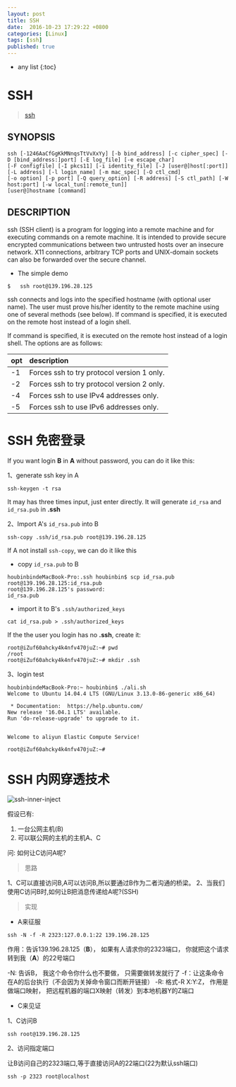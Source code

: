 ```yaml
---
layout: post
title: SSH
date:  2016-10-23 17:29:22 +0800
categories: [Linux]
tags: [ssh]
published: true
---
```


* any list
{:toc}

# SSH

> [ssh](http://man.openbsd.org/OpenBSD-current/man1/ssh.1)

## SYNOPSIS

```
ssh	[-1246AaCfGgKkMNnqsTtVvXxYy] [-b bind_address] [-c cipher_spec] [-D [bind_address:]port] [-E log_file] [-e escape_char] 
[-F configfile] [-I pkcs11] [-i identity_file] [-J [user@]host[:port]] [-L address] [-l login_name] [-m mac_spec] [-O ctl_cmd] 
[-o option] [-p port] [-Q query_option] [-R address] [-S ctl_path] [-W host:port] [-w local_tun[:remote_tun]] 
[user@]hostname [command]
```

## DESCRIPTION

ssh (SSH client) is a program for logging into a remote machine and for executing commands on a remote machine. 
It is intended to provide secure encrypted communications between two untrusted hosts over an insecure network. 
X11 connections, arbitrary TCP ports and UNIX-domain sockets can also be forwarded over the secure channel.

- The simple demo

```
$   ssh root@139.196.28.125
```

ssh connects and logs into the specified hostname (with optional user name). 
The user must prove his/her identity to the remote machine using one of several methods (see below).
If command is specified, it is executed on the remote host instead of a login shell.

If command is specified, it is executed on the remote host instead of a login shell.
The options are as follows:


| opt           |   description |
| :------------ |:----------    |
| -1    | Forces ssh to try protocol version 1 only.|
| -2    | Forces ssh to try protocol version 2 only.|
| -4    | Forces ssh to use IPv4 addresses only.|
| -5    | Forces ssh to use IPv6 addresses only.|


# SSH 免密登录

If you want login **B** in **A** without password, you can do it like this:

1、generate ssh key in A

```
ssh-keygen -t rsa
```

It may has three times input, just enter directly. It will generate ```id_rsa``` and ```id_rsa.pub``` in **.ssh**

2、Import A's ```id_rsa.pub``` into B

```
ssh-copy .ssh/id_rsa.pub root@139.196.28.125
```

If A not install ```ssh-copy```, we can do it like this

- copy ```id_rsa.pub``` to B

```
houbinbindeMacBook-Pro:.ssh houbinbin$ scp id_rsa.pub root@139.196.28.125:id_rsa.pub
root@139.196.28.125's password:
id_rsa.pub
```

- import it to B's ```.ssh/authorized_keys```

```
cat id_rsa.pub > .ssh/authorized_keys
```

If the the user you login has no **.ssh**, create it:

```
root@iZuf60ahcky4k4nfv470juZ:~# pwd
/root
root@iZuf60ahcky4k4nfv470juZ:~# mkdir .ssh
```

3、login test

```
houbinbindeMacBook-Pro:~ houbinbin$ ./ali.sh
Welcome to Ubuntu 14.04.4 LTS (GNU/Linux 3.13.0-86-generic x86_64)

 * Documentation:  https://help.ubuntu.com/
New release '16.04.1 LTS' available.
Run 'do-release-upgrade' to upgrade to it.


Welcome to aliyun Elastic Compute Service!

root@iZuf60ahcky4k4nfv470juZ:~#
```

# SSH 内网穿透技术

![ssh-inner-inject]({{site.url}}/static//app/img/linux/ssh/2016-10-23-ssh-inner-inject.png)

假设已有:

1. 一台公网主机(B)
2. 可以联公网的主机的主机A、C

问: 如何让C访问A呢?


> 思路

1、C可以直接访问B,A可以访问B,所以要通过B作为二者沟通的桥梁。
2、当我们使用C访问B时,如何让B把消息传递给A呢?(SSH)

> 实现

- A来征服

```
ssh -N -f -R 2323:127.0.0.1:22 139.196.28.125
```

作用：告诉139.196.28.125（**B**）， 如果有人请求你的2323端口， 你就把这个请求转到我（**A**）的22号端口

-N: 告诉B， 我这个命令你什么也不要做， 只需要做转发就行了
-f：让这条命令在A的后台执行（不会因为关掉命令窗口而断开链接）
-R: 格式-R X:Y:Z， 作用是做端口映射， 把远程机器的端口X映射（转发）到本地机器Y的Z端口

- C来见证

1、C访问B

```
ssh root@139.196.28.125
```

2、访问指定端口

让B访问自己的2323端口,等于直接访问A的22端口(22为默认ssh端口)

```
ssh -p 2323 root@localhost
```




